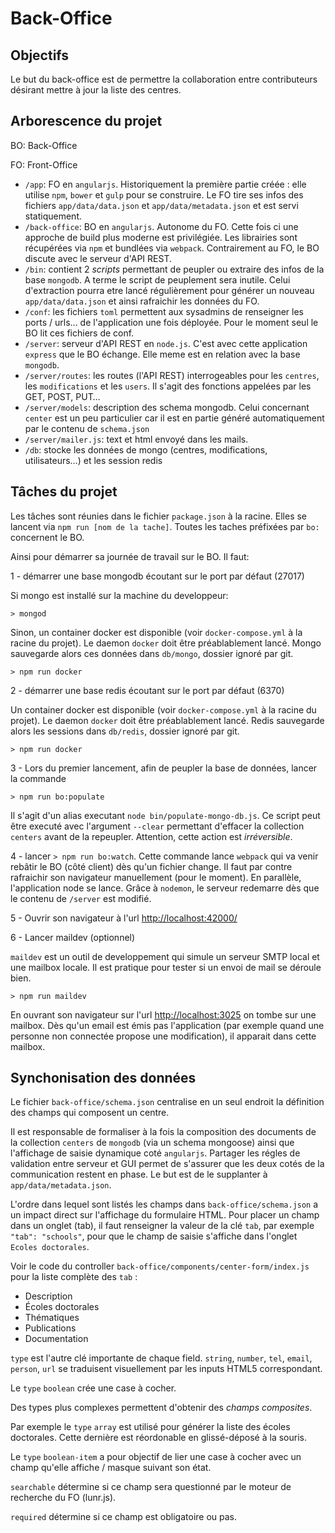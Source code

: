 # Back-Office

## Objectifs

Le but du back-office est de permettre la collaboration entre contributeurs désirant mettre à jour la liste des centres.

## Arborescence du projet

BO: Back-Office

FO: Front-Office

- `/app`: FO en `angularjs`. Historiquement la première partie créée : elle utilise `npm`, `bower` et `gulp` pour se construire.
  Le FO tire ses infos des fichiers `app/data/data.json` et `app/data/metadata.json` et est servi statiquement.
- `/back-office`: BO en `angularjs`. Autonome du FO. Cette fois ci une approche de build plus moderne est privilégiée.
  Les librairies sont récupérées via `npm` et bundlées via `webpack`. Contrairement au FO, le BO discute avec le serveur d'API REST.
- `/bin`: contient 2 _scripts_ permettant de peupler ou extraire des infos de la base `mongodb`. A terme le script de peuplement sera inutile.
  Celui d'extraction pourra etre lancé régulièrement pour générer un nouveau `app/data/data.json` et ainsi rafraichir les données du FO.
- `/conf`: les fichiers `toml` permettent aux sysadmins de renseigner les ports / urls… de l'application une fois déployée. Pour le moment
  seul le BO lit ces fichiers de conf.
- `/server`: serveur d'API REST en `node.js`. C'est avec cette application `express` que le BO échange. Elle meme est en relation avec la base `mongodb`.
- `/server/routes`: les routes (l'API REST) interrogeables pour les `centres`, les `modifications` et les `users`. Il s'agit des fonctions
  appelées par les GET, POST, PUT…
- `/server/models`: description des schema mongodb. Celui concernant `center` est un peu particulier car il est en partie généré automatiquement par
  le contenu de `schema.json`
- `/server/mailer.js`: text et html envoyé dans les mails.
- `/db`: stocke les données de mongo (centres, modifications, utilisateurs…) et les session redis

## Tâches du projet

Les tâches sont réunies dans le fichier `package.json` à la racine. Elles se lancent via `npm run [nom de la tache]`.
Toutes les taches préfixées par `bo:` concernent le BO.

Ainsi pour démarrer sa journée de travail sur le BO. Il faut:

1 - démarrer une base mongodb écoutant sur le port par défaut (27017)

Si mongo est installé sur la machine du developpeur:

`> mongod`

Sinon, un container docker est disponible (voir `docker-compose.yml` à la racine du projet).
Le daemon `docker` doit être préablablement lancé. Mongo sauvegarde alors ces données dans `db/mongo`, dossier
ignoré par git.

`> npm run docker`

2 - démarrer une base redis écoutant sur le port par défaut (6370)

Un container docker est disponible (voir `docker-compose.yml` à la racine du projet).
Le daemon `docker` doit être préablablement lancé. Redis sauvegarde alors les sessions dans `db/redis`, dossier
ignoré par git.

`> npm run docker`

3 - Lors du premier lancement, afin de peupler la base de données, lancer la commande

`> npm run bo:populate`

Il s'agit d'un alias executant `node bin/populate-mongo-db.js`. Ce script peut être executé avec l'argument `--clear` permettant d'effacer la collection
`centers` avant de la repeupler. Attention, cette action est _irréversible_.

4 - lancer `> npm run bo:watch`. Cette commande lance `webpack` qui va venir rebâtir le BO (côté client) dès qu'un fichier change. Il faut par contre
rafraichir son navigateur manuellement (pour le moment). En parallèle, l'application node se lance. Grâce à `nodemon`, le serveur redemarre dès que le
contenu de `/server` est modifié.

5 - Ouvrir son navigateur à l'url <http://localhost:42000/>

6 - Lancer maildev (optionnel)

`maildev` est un outil de developpement qui simule un serveur SMTP local et une mailbox locale. Il est pratique pour tester si un envoi de mail se déroule bien.

`> npm run maildev`

En ouvrant son navigateur sur l'url <http://localhost:3025> on tombe sur une mailbox. Dès qu'un email est émis pas l'application (par exemple quand une personne
non connectée propose une modification), il apparait dans cette mailbox.

## Synchonisation des données

Le fichier `back-office/schema.json` centralise en un seul endroit la définition des champs qui composent un centre.

Il est responsable de formaliser à la fois la composition des documents de la collection `centers` de `mongodb` (via un schema mongoose) ainsi que l'affichage de saisie dynamique coté `angularjs`.
Partager les régles de validation entre serveur et GUI permet de s'assurer que les deux cotés de la communication restent en phase.
Le but est de le supplanter à `app/data/metadata.json`.

L'ordre dans lequel sont listés les champs dans `back-office/schema.json` a un impact direct sur l'affichage du formulaire HTML.
Pour placer un champ dans un onglet (tab), il faut renseigner la valeur de la clé `tab`, par exemple `"tab": "schools"`, pour que le champ de saisie s'affiche dans l'onglet `Ecoles doctorales`.

Voir le code du controller `back-office/components/center-form/index.js` pour la liste complète des `tab` :

- Description
- Écoles doctorales
- Thématiques
- Publications
- Documentation

`type` est l'autre clé importante de chaque field. `string`, `number`, `tel`, `email`, `person`, `url` se traduisent visuellement par les inputs HTML5 correspondant.

Le `type` `boolean` crée une case à cocher.

Des types plus complexes permettent d'obtenir des _champs composites_.

Par exemple le `type` `array` est utilisé pour générer la liste des écoles doctorales. Cette dernière est réordonable en glissé-déposé à la souris.

Le `type` `boolean-item` a pour objectif de lier une case à cocher avec un champ qu'elle affiche / masque suivant son état.

`searchable` détermine si ce champ sera questionné par le moteur de recherche du FO (lunr.js).

`required` détermine si ce champ est obligatoire ou pas.
